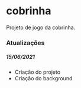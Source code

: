 # cobrinha
Projeto de jogo da cobrinha.


### Atualizações ###

##### 15/06/2021 #####

- Criação do projeto
- Criação do background
